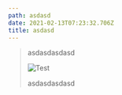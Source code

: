 ```yaml
---
path: asdasd
date: 2021-02-13T07:23:32.706Z
title: asdasd
---
```

> asdasdasdasd
>
> ![Test](/assets/group-2-10.png "Test")
>
> asdasdasdasd